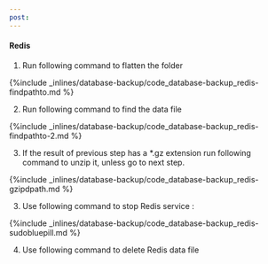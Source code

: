```yaml
---
post: 
---
```


#### Redis

1. Run following command to flatten the folder 



{%include _inlines/database-backup/code_database-backup_redis-findpathto.md %}



2. Run following command to find the data file



{%include _inlines/database-backup/code_database-backup_redis-findpathto-2.md %}



3. If the result of previous step has a *.gz extension run following command to unzip it, unless go to next step.



{%include _inlines/database-backup/code_database-backup_redis-gzipdpath.md %}



3. Use following command to stop Redis service : 



{%include _inlines/database-backup/code_database-backup_redis-sudobluepill.md %}



4. Use following command to delete Redis data file




